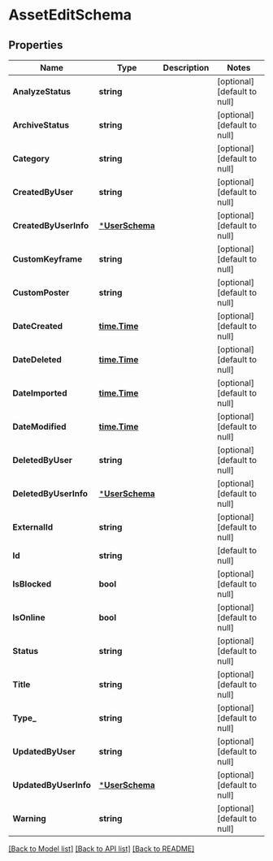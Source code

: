 # AssetEditSchema

## Properties
Name | Type | Description | Notes
------------ | ------------- | ------------- | -------------
**AnalyzeStatus** | **string** |  | [optional] [default to null]
**ArchiveStatus** | **string** |  | [optional] [default to null]
**Category** | **string** |  | [optional] [default to null]
**CreatedByUser** | **string** |  | [optional] [default to null]
**CreatedByUserInfo** | [***UserSchema**](UserSchema.md) |  | [optional] [default to null]
**CustomKeyframe** | **string** |  | [optional] [default to null]
**CustomPoster** | **string** |  | [optional] [default to null]
**DateCreated** | [**time.Time**](time.Time.md) |  | [optional] [default to null]
**DateDeleted** | [**time.Time**](time.Time.md) |  | [optional] [default to null]
**DateImported** | [**time.Time**](time.Time.md) |  | [optional] [default to null]
**DateModified** | [**time.Time**](time.Time.md) |  | [optional] [default to null]
**DeletedByUser** | **string** |  | [optional] [default to null]
**DeletedByUserInfo** | [***UserSchema**](UserSchema.md) |  | [optional] [default to null]
**ExternalId** | **string** |  | [optional] [default to null]
**Id** | **string** |  | [default to null]
**IsBlocked** | **bool** |  | [optional] [default to null]
**IsOnline** | **bool** |  | [optional] [default to null]
**Status** | **string** |  | [optional] [default to null]
**Title** | **string** |  | [optional] [default to null]
**Type_** | **string** |  | [optional] [default to null]
**UpdatedByUser** | **string** |  | [optional] [default to null]
**UpdatedByUserInfo** | [***UserSchema**](UserSchema.md) |  | [optional] [default to null]
**Warning** | **string** |  | [optional] [default to null]

[[Back to Model list]](../README.md#documentation-for-models) [[Back to API list]](../README.md#documentation-for-api-endpoints) [[Back to README]](../README.md)


